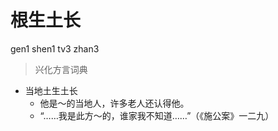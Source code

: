 # 根生土长
gen1 shen1 tv3 zhan3
> 兴化方言词典
- 当地土生土长
  - 他是～的当地人，许多老人还认得他。
  - “……我是此方～的，谁家我不知道……”（《施公案》一二九）
